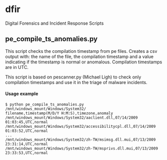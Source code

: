 dfir
====

Digital Forensics and Incident Response Scripts


pe_compile_ts_anomalies.py
--------------------------
This script checks the compilation timestamp from pe files. Creates a csv output with: the name of the file, the compilation timestamp and a value indicating if the timestamp is normal or anomalous. Compilation timestamps are in UTC.

This script is based on pescanner.py (Michael Ligh) to check only compilation timestamps and use it in the triage of malware incidents.

#### Usage example ####
```shell
$ python pe_compile_ts_anomalies.py /mnt/windows_mount/Windows/System32/
filename,timestamp(M/D/Y H:M:S),timezone,anomaly
/mnt/windows_mount/Windows/System32/aaclient.dll,07/14/2009 01:03:45,UTC,normal
/mnt/windows_mount/Windows/System32/accessibilitycpl.dll,07/14/2009 01:03:52,UTC,normal
...
/mnt/windows_mount/Windows/System32/zh-TW/msimsg.dll.mui,07/13/2009 23:31:14,UTC,normal
/mnt/windows_mount/Windows/System32/zh-TW/msprivs.dll.mui,07/13/2009 23:33:53,UTC,normal
